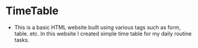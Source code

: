 # TimeTable
- This is a basic HTML website built using various tags such as form, table. etc. In this website I created simple time table for my daily routine tasks.
